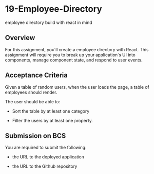 # 19-Employee-Directory
employee directory build with react in mind

## Overview

For this assignment, you'll create a employee directory with React. This assignment will require you to break up your application's UI into components, manage component state, and respond to user events.

## Acceptance Criteria

Given a table of random users, when the user loads the page, a table of employees should render. 

The user should be able to:

  * Sort the table by at least one category

  * Filter the users by at least one property.

## Submission on BCS

You are required to submit the following:

* the URL to the deployed application

* the URL to the Github repository
